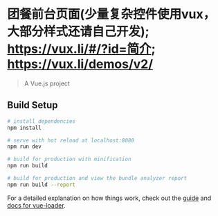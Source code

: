 # 团餐前台页面(少量复杂控件使用vux，大部分样式还请自己开发); https://vux.li/#/?id=简介; https://vux.li/demos/v2/

> A Vue.js project

## Build Setup

``` bash
# install dependencies
npm install

# serve with hot reload at localhost:8080
npm run dev

# build for production with minification
npm run build

# build for production and view the bundle analyzer report
npm run build --report
```

For a detailed explanation on how things work, check out the [guide](http://vuejs-templates.github.io/webpack/) and [docs for vue-loader](http://vuejs.github.io/vue-loader).
